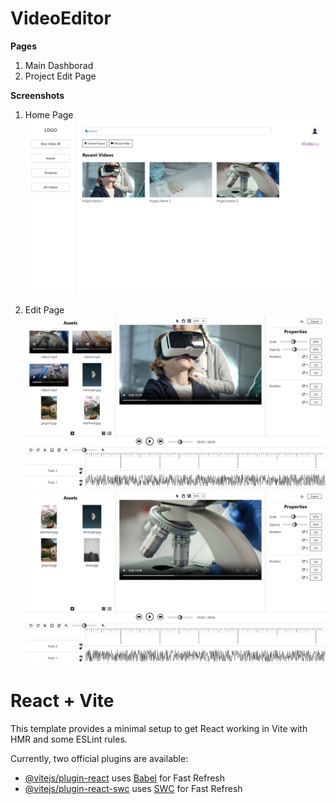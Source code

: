 # VideoEditor

**Pages**

1. Main Dashborad
2. Project Edit Page

**Screenshots**

1. Home Page
   ![](./public/assets/screenshots/Home.png)

2. Edit Page
   ![](./public/assets/screenshots/Edit.png)
   ![](./public/assets/screenshots/Edit2.png)

# React + Vite

This template provides a minimal setup to get React working in Vite with HMR and some ESLint rules.

Currently, two official plugins are available:

- [@vitejs/plugin-react](https://github.com/vitejs/vite-plugin-react/blob/main/packages/plugin-react/README.md) uses [Babel](https://babeljs.io/) for Fast Refresh
- [@vitejs/plugin-react-swc](https://github.com/vitejs/vite-plugin-react-swc) uses [SWC](https://swc.rs/) for Fast Refresh
